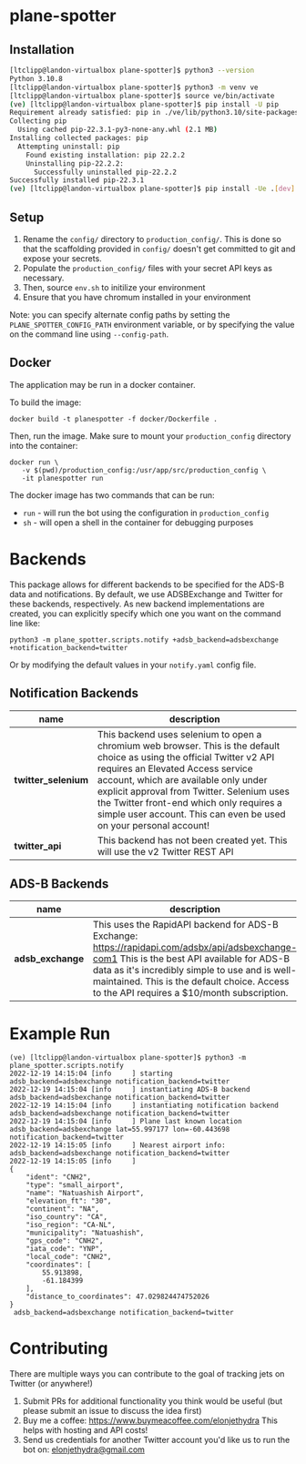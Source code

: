 # plane-spotter

Installation
--------------

```bash
[ltclipp@landon-virtualbox plane-spotter]$ python3 --version
Python 3.10.8
[ltclipp@landon-virtualbox plane-spotter]$ python3 -m venv ve
[ltclipp@landon-virtualbox plane-spotter]$ source ve/bin/activate
(ve) [ltclipp@landon-virtualbox plane-spotter]$ pip install -U pip
Requirement already satisfied: pip in ./ve/lib/python3.10/site-packages (22.2.2)
Collecting pip
  Using cached pip-22.3.1-py3-none-any.whl (2.1 MB)
Installing collected packages: pip
  Attempting uninstall: pip
    Found existing installation: pip 22.2.2
    Uninstalling pip-22.2.2:
      Successfully uninstalled pip-22.2.2
Successfully installed pip-22.3.1
(ve) [ltclipp@landon-virtualbox plane-spotter]$ pip install -Ue .[dev]
```

Setup
------

1. Rename the `config/` directory to `production_config/`. This is done so that the scaffolding provided in `config/` doesn't
get committed to git and expose your secrets.
2. Populate the `production_config/` files with your secret API keys as necessary.
3. Then, source `env.sh` to initilize your environment
4. Ensure that you have chromum installed in your environment

Note: you can specify alternate config paths by setting the `PLANE_SPOTTER_CONFIG_PATH` environment variable, or by specifying the value on the command line using `--config-path`.

Docker
------

The application may be run in a docker container.

To build the image:
```
docker build -t planespotter -f docker/Dockerfile .
```

Then, run the image. Make sure to mount your `production_config` directory into the container:
```
docker run \
   -v $(pwd)/production_config:/usr/app/src/production_config \
   -it planespotter run
```

The docker image has two commands that can be run:
* `run` - will run the bot using the configuration in `production_config`
* `sh` - will open a shell in the container for debugging purposes

Backends
=========

This package allows for different backends to be specified for the ADS-B data and notifications. By default, we use ADSBExchange and Twitter for these backends, respectively. As new backend implementations are created, you can explicitly specify which one you want on the command line like:

```
python3 -m plane_spotter.scripts.notify +adsb_backend=adsbexchange +notification_backend=twitter
```

Or by modifying the default values in your `notify.yaml` config file.

Notification Backends
-----------------------

|name|description|
|---|----------|
| __twitter_selenium__ | This backend uses selenium to open a chromium web browser. This is the default choice as using the official Twitter v2 API requires an Elevated Access service account, which are available only under explicit approval from Twitter. Selenium uses the Twitter front-end which only requires a simple user account. This can even be used on your personal account! |
| __twitter_api__ | This backend has not been created yet. This will use the v2 Twitter REST API |


ADS-B Backends
-----------------
|name|description|
|---|----------|
| __adsb_exchange__ | This uses the RapidAPI backend for ADS-B Exchange: https://rapidapi.com/adsbx/api/adsbexchange-com1 This is the best API available for ADS-B data as it's incredibly simple to use and is well-maintained. This is the default choice. Access to the API requires a $10/month subscription. |



Example Run
==============

```
(ve) [ltclipp@landon-virtualbox plane-spotter]$ python3 -m plane_spotter.scripts.notify 
2022-12-19 14:15:04 [info     ] starting                       adsb_backend=adsbexchange notification_backend=twitter
2022-12-19 14:15:04 [info     ] instantiating ADS-B backend    adsb_backend=adsbexchange notification_backend=twitter
2022-12-19 14:15:04 [info     ] instantiating notification backend adsb_backend=adsbexchange notification_backend=twitter
2022-12-19 14:15:04 [info     ] Plane last known location      adsb_backend=adsbexchange lat=55.997177 lon=-60.443698 notification_backend=twitter
2022-12-19 14:15:05 [info     ] Nearest airport info:          adsb_backend=adsbexchange notification_backend=twitter
2022-12-19 14:15:05 [info     ] 
{
    "ident": "CNH2",
    "type": "small_airport",
    "name": "Natuashish Airport",
    "elevation_ft": "30",
    "continent": "NA",
    "iso_country": "CA",
    "iso_region": "CA-NL",
    "municipality": "Natuashish",
    "gps_code": "CNH2",
    "iata_code": "YNP",
    "local_code": "CNH2",
    "coordinates": [
        55.913898,
        -61.184399
    ],
    "distance_to_coordinates": 47.029824474752026
}
 adsb_backend=adsbexchange notification_backend=twitter
```

Contributing
============

There are multiple ways you can contribute to the goal of tracking jets on Twitter (or anywhere!)

1. Submit PRs for additional functionality you think would be useful (but please submit an issue to discuss the idea first)
2. Buy me a coffee: https://www.buymeacoffee.com/elonjethydra
   This helps with hosting and API costs!
3. Send us credentials for another Twitter account you'd like us to run the bot on: elonjethydra@gmail.com
